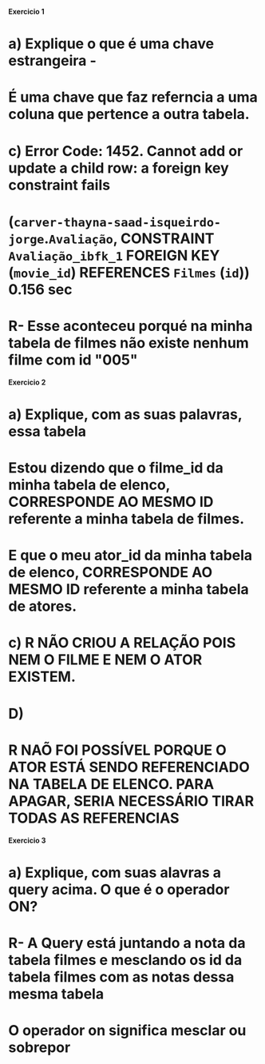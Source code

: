 **Exercicio 1**

# a) Explique o que é uma chave estrangeira -
# É uma chave que faz referncia a uma coluna que pertence a outra tabela.

# c) Error Code: 1452. Cannot add or update a child row: a foreign key constraint fails
# (`carver-thayna-saad-isqueirdo-jorge`.`Avaliação`, CONSTRAINT `Avaliação_ibfk_1` FOREIGN KEY (`movie_id`) REFERENCES `Filmes` (`id`))	0.156 sec
# R- Esse aconteceu porqué na minha tabela de filmes não existe nenhum filme com id "005"


**Exercicio 2**
 
# a) Explique, com as suas palavras, essa tabela
# Estou dizendo que o filme_id da minha tabela de elenco, CORRESPONDE AO MESMO ID referente a minha tabela de filmes.
# E que o meu ator_id  da minha tabela de elenco, CORRESPONDE AO MESMO ID referente a minha tabela de atores.

# c) R NÃO CRIOU A RELAÇÃO POIS NEM O FILME E NEM O ATOR EXISTEM. 

# D)
# R NAÕ FOI POSSÍVEL PORQUE O ATOR ESTÁ SENDO REFERENCIADO NA TABELA DE ELENCO. PARA APAGAR, SERIA NECESSÁRIO TIRAR TODAS AS REFERENCIAS

**Exercicio 3**

# a) Explique, com suas alavras a query acima. O que é o operador ON?
# R- A Query está juntando a nota da tabela filmes e mesclando os id da tabela filmes com as notas dessa mesma tabela
# O operador on significa mesclar ou sobrepor